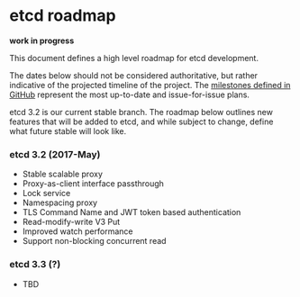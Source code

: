 #  etcd roadmap

**work in progress**

This document defines a high level roadmap for etcd development.

The dates below should not be considered authoritative, but rather indicative of the projected timeline of the project. The [milestones defined in GitHub](https://github.com/skilld-labs/etcd/milestones) represent the most up-to-date and issue-for-issue plans.

etcd 3.2 is our current stable branch. The roadmap below outlines new features that will be added to etcd, and while subject to change, define what future stable will look like.

### etcd 3.2 (2017-May)
- Stable scalable proxy
- Proxy-as-client interface passthrough
- Lock service
- Namespacing proxy
- TLS Command Name and JWT token based authentication
- Read-modify-write V3 Put
- Improved watch performance
- Support non-blocking concurrent read

### etcd 3.3 (?)
- TBD

